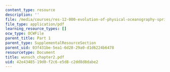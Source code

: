 ```yaml
---
content_type: resource
description: ''
file: /media/courses/res-12-000-evolution-of-physical-oceanography-spring-2007/42e4348519d0f2c6e5d8c2dd8d8dabe2_wunsch_chapter2.pdf
file_type: application/pdf
learning_resource_types: []
ocw_type: OCWFile
parent_title: Part 1
parent_type: SupplementalResourceSection
parent_uid: 03f431be-5ea1-6d28-29a0-d1d6224b6478
resourcetype: Document
title: wunsch_chapter2.pdf
uid: 42e43485-19d0-f2c6-e5d8-c2dd8d8dabe2
---
```

